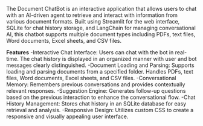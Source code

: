 The Document ChatBot is an interactive application that allows users to chat with an AI-driven agent to retrieve and interact with information from various document formats.
Built using Streamlit for the web interface, SQLite for chat history storage, and LangChain for managing conversational AI, this chatbot supports multiple document types including PDFs,
text files, Word documents, Excel sheets, and CSV files.

**Features**
-Interactive Chat Interface: Users can chat with the bot in real-time. The chat history is displayed in an organized manner with user and bot messages clearly distinguished.
-Document Loading and Parsing: Supports loading and parsing documents from a specified folder. Handles PDFs, text files, Word documents, Excel sheets, and CSV files.
-Conversational Memory: Remembers previous conversations and provides contextually relevant responses.
-Suggestion Engine: Generates follow-up questions based on the previous interaction to enhance the conversational flow.
-Chat History Management: Stores chat history in an SQLite database for easy retrieval and analysis.
-Responsive Design: Utilizes custom CSS to create a responsive and visually appealing user interface.
